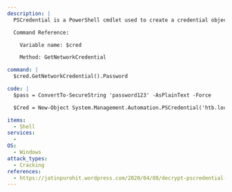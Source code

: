 ```yaml
---
description: |
  PSCredential is a PowerShell cmdlet used to create a credential object. It is used to securely store and retrieve usernames and passwords in scripts or commands. Via the GetNetworkCredential method it is possible to retrieve the password.  

  Command Reference:

  	Variable name: $cred

    Method: GetNetworkCredential

command: |
  $cred.GetNetworkCredential().Password

code: |
  $pass = ConvertTo-SecureString 'password123' -AsPlainText -Force

  $Cred = New-Object System.Management.Automation.PSCredential('htb.local\mmaas', $pass)

items:
  - Shell
services:
  - 
OS:
  - Windows
attack_types:
  - Cracking
references:
  - https://jatinpurohit.wordpress.com/2020/04/08/decrypt-pscredential-object-password-and-its-applications/
---
```

